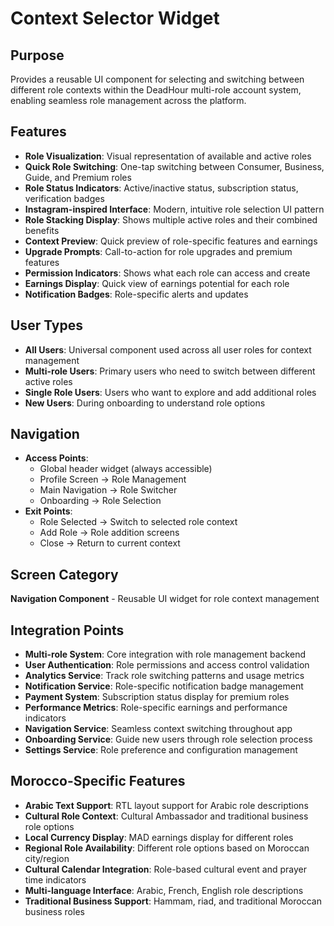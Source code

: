 # Context Selector Widget

## Purpose
Provides a reusable UI component for selecting and switching between different role contexts within the DeadHour multi-role account system, enabling seamless role management across the platform.

## Features
- **Role Visualization**: Visual representation of available and active roles
- **Quick Role Switching**: One-tap switching between Consumer, Business, Guide, and Premium roles
- **Role Status Indicators**: Active/inactive status, subscription status, verification badges
- **Instagram-inspired Interface**: Modern, intuitive role selection UI pattern
- **Role Stacking Display**: Shows multiple active roles and their combined benefits
- **Context Preview**: Quick preview of role-specific features and earnings
- **Upgrade Prompts**: Call-to-action for role upgrades and premium features
- **Permission Indicators**: Shows what each role can access and create
- **Earnings Display**: Quick view of earnings potential for each role
- **Notification Badges**: Role-specific alerts and updates

## User Types
- **All Users**: Universal component used across all user roles for context management
- **Multi-role Users**: Primary users who need to switch between different active roles
- **Single Role Users**: Users who want to explore and add additional roles
- **New Users**: During onboarding to understand role options

## Navigation
- **Access Points**:
  - Global header widget (always accessible)
  - Profile Screen → Role Management
  - Main Navigation → Role Switcher
  - Onboarding → Role Selection
- **Exit Points**:
  - Role Selected → Switch to selected role context
  - Add Role → Role addition screens
  - Close → Return to current context

## Screen Category
**Navigation Component** - Reusable UI widget for role context management

## Integration Points
- **Multi-role System**: Core integration with role management backend
- **User Authentication**: Role permissions and access control validation
- **Analytics Service**: Track role switching patterns and usage metrics
- **Notification Service**: Role-specific notification badge management
- **Payment System**: Subscription status display for premium roles
- **Performance Metrics**: Role-specific earnings and performance indicators
- **Navigation Service**: Seamless context switching throughout app
- **Onboarding Service**: Guide new users through role selection process
- **Settings Service**: Role preference and configuration management

## Morocco-Specific Features
- **Arabic Text Support**: RTL layout support for Arabic role descriptions
- **Cultural Role Context**: Cultural Ambassador and traditional business role options
- **Local Currency Display**: MAD earnings display for different roles
- **Regional Role Availability**: Different role options based on Moroccan city/region
- **Cultural Calendar Integration**: Role-based cultural event and prayer time indicators
- **Multi-language Interface**: Arabic, French, English role descriptions
- **Traditional Business Support**: Hammam, riad, and traditional Moroccan business roles